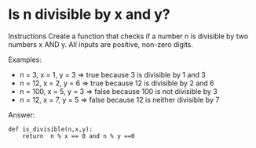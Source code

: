 # Is n divisible by x and y?

Instructions
Create a function that checks if a number n is divisible by two numbers x AND y. All inputs are positive, non-zero digits.

Examples:
* n =   3, x = 1, y = 3 =>  true because   3 is divisible by 1 and 3
* n =  12, x = 2, y = 6 =>  true because  12 is divisible by 2 and 6
* n = 100, x = 5, y = 3 => false because 100 is not divisible by 3
* n =  12, x = 7, y = 5 => false because  12 is neither divisible by 7 

Answer:
```
def is_divisible(n,x,y):
    return  n % x == 0 and n % y ==0
```
